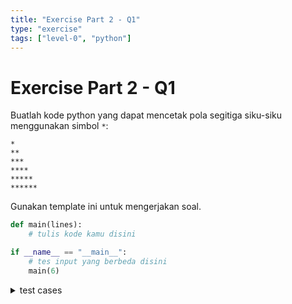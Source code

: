 ```yaml
---
title: "Exercise Part 2 - Q1"
type: "exercise"
tags: ["level-0", "python"]
---
```


# Exercise Part 2 - Q1

Buatlah kode python yang dapat mencetak pola segitiga siku-siku menggunakan simbol `*`:

```
*
**
***
****
*****
******
```

Gunakan template ini untuk mengerjakan soal.

```python
def main(lines):
    # tulis kode kamu disini

if __name__ == "__main__":
    # tes input yang berbeda disini
    main(6)
```

<details>
<summary>test cases</summary>

```
input:
6

output:
*
**
***
****
*****
******
```

```
input:
1

output:
*
```

</details>

